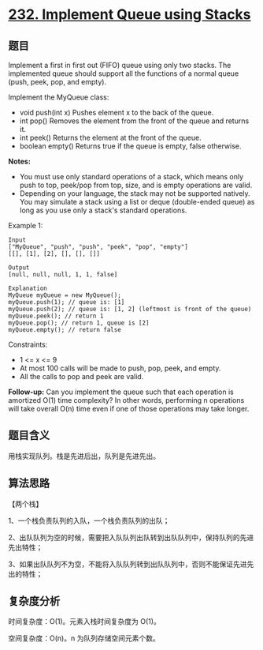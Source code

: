 # [232. Implement Queue using Stacks](https://leetcode.com/problems/implement-queue-using-stacks/)

## 题目

Implement a first in first out (FIFO) queue using only two stacks. The implemented queue should support all 
the functions of a normal queue (push, peek, pop, and empty).

Implement the MyQueue class:
- void push(int x) Pushes element x to the back of the queue.
- int pop() Removes the element from the front of the queue and returns it.
- int peek() Returns the element at the front of the queue.
- boolean empty() Returns true if the queue is empty, false otherwise.

**Notes:**
- You must use only standard operations of a stack, which means only push to top, peek/pop from top, size, and is empty operations are valid.
- Depending on your language, the stack may not be supported natively. You may simulate a stack using a list or deque (double-ended queue) 
as long as you use only a stack's standard operations.

Example 1:
```
Input
["MyQueue", "push", "push", "peek", "pop", "empty"]
[[], [1], [2], [], [], []]

Output
[null, null, null, 1, 1, false]

Explanation
MyQueue myQueue = new MyQueue();
myQueue.push(1); // queue is: [1]
myQueue.push(2); // queue is: [1, 2] (leftmost is front of the queue)
myQueue.peek(); // return 1
myQueue.pop(); // return 1, queue is [2]
myQueue.empty(); // return false
```

Constraints:
- 1 <= x <= 9
- At most 100 calls will be made to push, pop, peek, and empty.
- All the calls to pop and peek are valid.

**Follow-up:** Can you implement the queue such that each operation is amortized O(1) time complexity? In other words, 
performing n operations will take overall O(n) time even if one of those operations may take longer.

## 题目含义

用栈实现队列。栈是先进后出，队列是先进先出。

## 算法思路

【两个栈】

1、一个栈负责队列的入队，一个栈负责队列的出队；

2、出队队列为空的时候，需要把入队队列出队转到出队队列中，保持队列的先进先出特性；

3、如果出队队列不为空，不能将入队队列转到出队队列中，否则不能保证先进先出的特性；

## 复杂度分析

时间复杂度：O(1)。元素入栈时间复杂度为 O(1)。

空间复杂度：O(n)。n 为队列存储空间元素个数。
